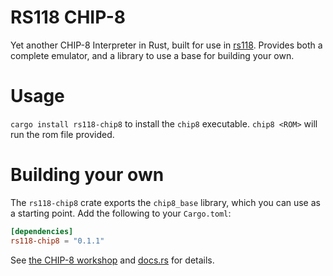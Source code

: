 # RS118 CHIP-8

Yet another CHIP-8 Interpreter in Rust, built for use in [rs118](https://rs118.uwcs.co.uk). Provides both a complete emulator, and a library to use a base for building your own.

# Usage

`cargo install rs118-chip8` to install the `chip8` executable. `chip8 <ROM>` will run the rom file provided.

# Building your own

The `rs118-chip8` crate exports the `chip8_base` library, which you can use as a starting point. Add the following to your `Cargo.toml`:

```toml
[dependencies]
rs118-chip8 = "0.1.1"
```

See [the CHIP-8 workshop](https://rs118.uwcs.co.uk/chip8.html) and [docs.rs](https://docs.rs/rs118-chip8/latest/chip8_base/) for details.

